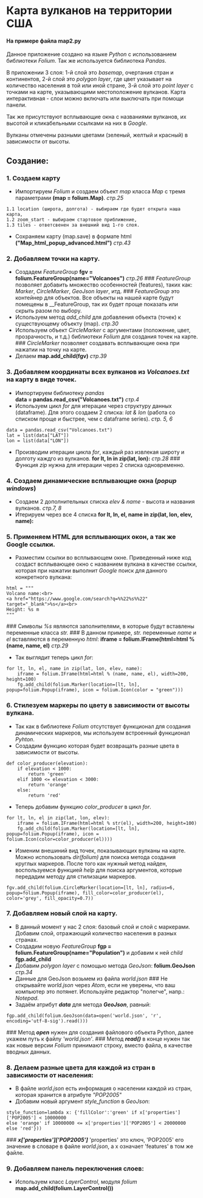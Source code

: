 # Карта вулканов на территории США
#### На примере файла map2.py

Данное приложение создано на языке _Python_ с использованием библиотеки _Folium_.
Так же используется библиотека _Pandas_.

В приложении 3 слоя: 1-й слой это _basemap_, очертания стран и континентов, 2-й слой это _polygon layer_, 
где цвет указывает на количество населения в той или иной стране, 3-й слой это _point layer_ с точками на карте, указывающими местоположение вулканов. Карта интерактивная - слои можно включать или выключать при помощи панели.

Так же присутствуют всплывающие окна с названиями вулканов, их высотой и кликабельными 
ссылками на них в _Google_.

Вулканы отмечены разными цветами (зеленый, желтый и красный) в зависимости от высоты.

## Создание:

### 1. Создаем карту
* Импортируем _Folium_ и создаем объект _map_ класса _Map_ с тремя параметрами __(map = folium.Map)__. _стр.25_
```
1.1 location (широта, долгота) - выбираем где будет открыта наша карта, 
1.2 zoom_start - выбираем стартовое приближение,
1.3 tiles - ответсвенен за внешний вид 1-го слоя.
```
* Сохраняем карту (map.save) в формате html
__("Map_html_popup_advanced.html")__   _стр.43_

### 2. Добавляем точки на карту.
* Создадем _FeatureGroup_ 
__fgv = folium.FeatureGroup(name="Volcanoes")__  _стр.26_
\### _FeatureGroup_ позволяет добавить множество особенностей (features), таких как: _Marker_, _CircleMarker_, _GeoJson layer_, итд.
\### _FeatureGroup_ это контейнер для объектов. Все объекты на нашей карте будут помещены в __FeatureGroup, так их будет проще показать или скрыть разом по выбору.
* Используем метод _add_child_ для добавления объекта (точек) к существующему объекту (map). _стр.30_
* Используем объект _CircleMarker_ с аргументами (положение, цвет, прозрачность, и т.д.) библиотеки _Folium_ для создания точек на карте.
\### _CircleMarker_ позволяет создавать всплывающие окна при нажатии на точку на карте.
* Делаем    __map.add_child(fgv)__   _стр.39_


### 3. Добавляем координаты всех вулканов из _Volcanoes.txt_ на карту в виде точек.
* Импортируем библиотеку _pandas_    
__data = pandas.read_csv("Volcanoes.txt")__ _стр.4_
* Используем цикл _for_ для итерации через структуру данных (dataframe). 
Для этого создаем 2 списка: _lat & lon_ (работа со списком проще и быстрее, чем с dataframe series). _стр. 5, 6_
```
data = pandas.read_csv("Volcanoes.txt")
lat = list(data["LAT"])
lon = list(data["LON"])
```
* Производим итерации цикла _for_, каждый раз извлекая широту и долготу каждго из вулканов.
__for lt, ln in zip(lat, lon):__  _стр.28_
\### Функция _zip_ нужна для итерации через 2 списка одновременно.


### 4. Создаем динамические всплывающие окна (_popup windows_)
* Создаем 2 дополнительных списка _elev & name_ - высота и названия вулканов.  _стр.7, 8_
* Итерируем через все 4 списка 
__for lt, ln, el, name in zip(lat, lon, elev, name):__


### 5. Применяем HTML для всплывающих окон, а так же Google ссылки.
* Разместим ссылки во всплывающем окне. Приведенный ниже код создаст всплывающее окно с названием вулкана в качестве ссылки, которая при нажатии выполнит _Google_ поиск для данного конкретного вулкана:
```
html = """
Volcano name:<br>
<a href="https://www.google.com/search?q=%%22%s%%22" target="_blank">%s</a><br>
Height: %s m
"""
```
\### Символы _%s_ являются заполнителями, в которые будут вставлены переменные класса _str._
\### В данном примере, _str._ переменные _name_ и _el_ вставляются в переменную _html_:
__iframe = folium.IFrame(html=html % (name, name, el)__  _стр.29_

* Так выглядит теперь цикл _for_:
```
for lt, ln, el, name in zip(lat, lon, elev, name):
    iframe = folium.IFrame(html=html % (name, name, el), width=200, height=100)
    fg.add_child(folium.Marker(location=[lt, ln], popup=folium.Popup(iframe), icon = folium.Icon(color = "green")))
```

### 6. Стилезуем маркеры по цвету в зависимости от высоты вулкана.
* Так как в библиотеке _Folium_ отсутствует функционал для создания динамических маркеров, мы используем встроенный функционал _Pyhton_.
* Создадим функцию которая будет возвращать разные цвета в зависимости от высоты.
```
def color_producer(elevation):
    if elevation < 1000:
        return 'green'
    elif 1000 <= elevation < 3000:
        return 'orange'
    else:
        return 'red'
```

* Теперь добавим функцию _color_producer_ в цикл _for_. 
```
for lt, ln, el in zip(lat, lon, elev):
    iframe = folium.IFrame(html=html % str(el), width=200, height=100)
    fg.add_child(folium.Marker(location=[lt, ln], popup=folium.Popup(iframe), icon = folium.Icon(color=color_producer(el))))
```

* Изменим внешиний вид точек, показывающих вулканы на карте.
Можно использовать _dir(folium)_ для поиска метода создания круглых маркеров.
После того как нужный метод найден, воспользуемся функцией _help_ для поиска аргументов, 
которые передадим методу для стилизации маркеров.
```
fgv.add_child(folium.CircleMarker(location=[lt, ln], radius=6, popup=folium.Popup(iframe), fill_color=color_producer(el), color='grey', fill_opacity=0.7))
```


### 7. Добавляем новый слой на карту.
* В данный момент у нас 2 слоя: базовый слой и слой с маркерами. Добавим слой, отражающий количество населения в разных странах.
* Создадим новую _FeatureGroup_
__fgp = folium.FeatureGroup(name="Population")__  и добавим к ней _child_  __fgp.add_child__
* Добавим _polygon layer_ с помощью метода _GeoJson_: __folium.GeoJson__    _стр.34_
* Данные для GeoJson возьмем из файла _world.json_
\### Не открывайте _world.json_ через _Atom_, если не уверены, что ваш компьютер это потянет. Используйте редактор "полегче", напр.: _Notepad_.
* Задаём атрибут ___data___ для метода ___GeoJson___, равный:
```
fgp.add_child(folium.GeoJson(data=open('world.json', 'r', encoding='utf-8-sig').read()))
```
\### Метод ___open___ нужен для создания файлового объекта Python, далее укажем путь к файлу _'world.json'_.
\### Метод ___read()___ в конце нужен так как новые версии _Folium_ принимают строку, вместо файла, в качестве вводных данных.


### 8. Делаем разные цвета для каждой из стран в зависимости от населения:
* В файле _world.json_ есть информация о населении каждой из стран, которая хранится в атрибуте _"POP2005"_
* Добавим новый аргумент _style_function_ в _GeoJson_:
```
style_function=lambda x: {'fillColor':'green' if x['properties']['POP2005'] < 10000000
else 'orange' if 10000000 <= x['properties']['POP2005'] < 20000000 else 'red'}))
```
\### ___x['properties']['POP2005']___  'properties' это ключ, 'POP2005' его значение в словаре в файле _world.json_, 
а x означает 'features' в том же файле.


### 9. Добавляем панель переключения слоев:
* Используем класс _LayerControl_, модуля _folium_
__map.add_child(folium.LayerControl())__
